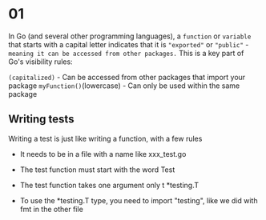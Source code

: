 # 01
In Go (and several other programming languages), a `function` or `variable` that starts with a capital letter indicates that it is `"exported"` or `"public"` - `meaning it can be accessed from other packages.` This is a key part of Go's visibility rules:

`(capitalized)` - Can be accessed from other packages that import your package
`myFunction()`(lowercase) - Can only be used within the same package

## Writing tests
Writing a test is just like writing a function, with a few rules

* It needs to be in a file with a name like xxx_test.go

* The test function must start with the word Test

* The test function takes one argument only t *testing.T

* To use the *testing.T type, you need to import "testing", like we did with fmt in the other file